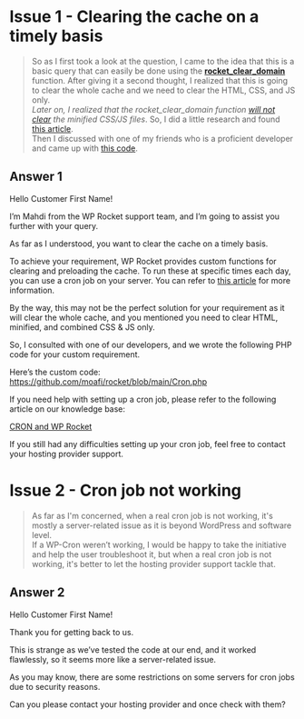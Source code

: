 # Issue 1 - Clearing the cache on a timely basis
> So as I first took a look at the question, I came to the idea that this is a basic query that can easily be done using the [**rocket_clear_domain**](https://docs.wp-rocket.me/article/494-how-to-clear-cache-via-cron-job) function.
> After giving it a second thought, I realized that this is going to clear the whole cache and we need to clear the HTML, CSS, and JS only.<br> *Later on, I realized that the rocket_clear_domain function [will not clear](https://docs.wp-rocket.me/article/1135-when-does-wp-rocket-delete-which-files) the minified CSS/JS files*. So, I did a little research and found [this article](https://hotexamples.com/examples/-/-/rocket_rrmdir/php-rocket_rrmdir-function-examples.html). \
> Then I discussed with one of my friends who is a proficient developer and came up with [this code](https://github.com/moafi/rocket/blob/main/Cron.php). 
## Answer 1
Hello Customer First Name!

I’m Mahdi from the WP Rocket support team, and I’m going to assist you further with your query.

As far as I understood, you want to clear the cache on a timely basis.

To achieve your requirement, WP Rocket provides custom functions for clearing and preloading the cache. To run these at specific times each day, you can use a cron job on your server. You can refer to [this article](https://docs.wp-rocket.me/article/494-how-to-clear-cache-via-cron-job) for more information.

By the way, this may not be the perfect solution for your requirement as it will clear the whole cache, and you mentioned you need to clear HTML, minified, and combined CSS & JS only. 

So, I consulted with one of our developers, and we wrote the following PHP code for your custom requirement. 

Here’s the custom code: <https://github.com/moafi/rocket/blob/main/Cron.php>

If you need help with setting up a cron job, please refer to the following article on our knowledge base:

[CRON and WP Rocket](https://docs.wp-rocket.me/article/494-how-to-clear-cache-via-cron-job)

If you still had any difficulties setting up your cron job, feel free to contact your hosting provider support.


# Issue 2 - Cron job not working
> As far as I'm concerned, when a real cron job is not working, it's mostly a server-related issue as it is beyond WordPress and software level. <br>
> If a WP-Cron weren’t working, I would be happy to take the initiative and help the user troubleshoot it, but when a real cron job is not working, it's better to let the hosting provider support tackle that.

## Answer 2
Hello Customer First Name!

Thank you for getting back to us.

This is strange as we’ve tested the code at our end, and it worked flawlessly, so it seems more like a server-related issue.

As you may know, there are some restrictions on some servers for cron jobs due to security reasons.

Can you please contact your hosting provider and once check with them?
